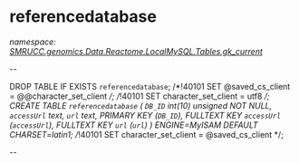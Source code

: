 ﻿# referencedatabase
_namespace: [SMRUCC.genomics.Data.Reactome.LocalMySQL.Tables.gk_current](./index.md)_

--
 
 DROP TABLE IF EXISTS `referencedatabase`;
 /*!40101 SET @saved_cs_client = @@character_set_client */;
 /*!40101 SET character_set_client = utf8 */;
 CREATE TABLE `referencedatabase` (
 `DB_ID` int(10) unsigned NOT NULL,
 `accessUrl` text,
 `url` text,
 PRIMARY KEY (`DB_ID`),
 FULLTEXT KEY `accessUrl` (`accessUrl`),
 FULLTEXT KEY `url` (`url`)
 ) ENGINE=MyISAM DEFAULT CHARSET=latin1;
 /*!40101 SET character_set_client = @saved_cs_client */;
 
 --




